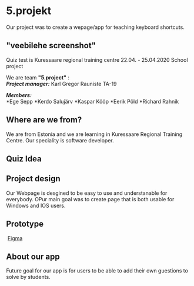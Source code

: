 # 5.projekt
Our project was to create a wepage/app for teaching keyboard shortcuts.

## "veebilehe screenshot"


Quiz test is Kuressaare regional training centre
22.04. - 25.04.2020 School project

We are team **"5.project"** :  
**_Project manager:_**    Karl Gregor Rauniste TA-19  

**_Members:_**   
            *Ege Sepp 
            *Kerdo Salujärv
            *Kaspar Kööp
            *Eerik Põld
            *Richard Rahnik
            
          

## Where are we from?
We are from Estonia and we are learning in Kuressaare Regional Training Centre. Our speciality is software developer.
​

## Quiz Idea



## Project design

Our Webpage is desgined to be easy to use and understanable for everybody. OPur main goal was to create page that is both usable for Windows and IOS users. 

## Prototype
​
[Figma](https://www.figma.com/file/OtzODygPmmE6ONShZ4FXiI/Untitled?node-id=0%3A1)
​
## About our app

Future goal for our app is for users to be able to add their own guestions to solve by students.


